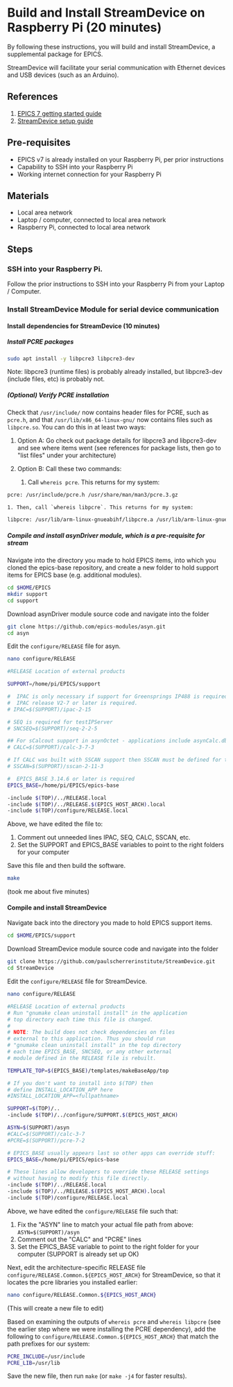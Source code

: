 # Build and Install StreamDevice on Raspberry Pi (20 minutes)
By following these instructions, you will build and install StreamDevice, a supplemental package for EPICS. 

StreamDevice will facilitate your serial communication with Ethernet devices and USB devices (such as an Arduino).

## References
1. [EPICS 7 getting started guide](https://docs.epics-controls.org/projects/how-tos/en/latest/getting-started/installation.html)
1. [StreamDevice setup guide](https://paulscherrerinstitute.github.io/StreamDevice/setup.html)

## Pre-requisites
* EPICS v7 is already installed on your Raspberry Pi, per prior instructions
* Capability to SSH into your Raspberry Pi
* Working internet connection for your Raspberry Pi

## Materials
* Local area network
* Laptop / computer, connected to local area network
* Raspberry Pi, connected to local area network

## Steps
### SSH into your Raspberry Pi.

Follow the prior instructions to SSH into your Raspberry Pi from your Laptop / Computer.

### Install StreamDevice Module for serial device communication

#### Install dependencies for StreamDevice (10 minutes)

##### Install PCRE packages

```bash
sudo apt install -y libpcre3 libpcre3-dev
```

Note: libpcre3 (runtime files) is probably already installed, but libpcre3-dev (include files, etc) is probably not.

##### (Optional) Verify PCRE installation
Check that `/usr/include/` now contains header files for PCRE, such as `pcre.h`, and that `/usr/lib/x86_64-linux-gnu/` now contains files such as `libpcre.so`. You can do this in at least two ways:

1. Option A: Go check out package details for libpcre3 and libpcre3-dev and see where items went (see references for package lists, then go to "list files" under your architecture)

1. Option B: Call these two commands:

    1. Call `whereis pcre`. This returns for my system: 

```bash
pcre: /usr/include/pcre.h /usr/share/man/man3/pcre.3.gz
```

    1. Then, call `whereis libpcre`. This returns for my system:

```bash
libpcre: /usr/lib/arm-linux-gnueabihf/libpcre.a /usr/lib/arm-linux-gnueabihf/libpcre32.so /usr/lib/arm-linux-gnueabihf/libpcre.so /usr/lib/arm-linux-gnueabihf/libpcre32.a /usr/lib/arm-linux-gnueabihf/libpcre16.a /usr/lib/arm-linux-gnueabihf/libpcre16.so
```

##### Compile and install asynDriver module, which is a pre-requisite for stream

Navigate into the directory you made to hold EPICS items, into which you cloned the epics-base repository, and create a new folder to hold support items for EPICS base (e.g. additional modules).

```bash
cd $HOME/EPICS
mkdir support
cd support
```

Download asynDriver module source code and navigate into the folder

```bash
git clone https://github.com/epics-modules/asyn.git
cd asyn
```
    
Edit the `configure/RELEASE` file for asyn.

```bash
nano configure/RELEASE
```

```bash
#RELEASE Location of external products

SUPPORT=/home/pi/EPICS/support

#  IPAC is only necessary if support for Greensprings IP488 is required
#  IPAC release V2-7 or later is required.
# IPAC=$(SUPPORT)/ipac-2-15

# SEQ is required for testIPServer
# SNCSEQ=$(SUPPORT)/seq-2-2-5

## For sCalcout support in asynOctet - applications include asynCalc.dbd
# CALC=$(SUPPORT)/calc-3-7-3

# If CALC was built with SSCAN support then SSCAN must be defined for testEpicsApp
# SSCAN=$(SUPPORT)/sscan-2-11-3

#  EPICS_BASE 3.14.6 or later is required
EPICS_BASE=/home/pi/EPICS/epics-base

-include $(TOP)/../RELEASE.local
-include $(TOP)/../RELEASE.$(EPICS_HOST_ARCH).local
-include $(TOP)/configure/RELEASE.local
```

Above, we have edited the file to:
1. Comment out unneeded lines IPAC, SEQ, CALC, SSCAN, etc.
2. Set the SUPPORT and EPICS_BASE variables to point to the right folders for your computer

Save this file and then build the software.

```bash
make
```

(took me about five minutes)

#### Compile and install StreamDevice

Navigate back into the directory you made to hold EPICS support items.

```bash
cd $HOME/EPICS/support
```

Download StreamDevice module source code and navigate into the folder

```bash
git clone https://github.com/paulscherrerinstitute/StreamDevice.git
cd StreamDevice
```

Edit the `configure/RELEASE` file for StreamDevice.

```bash
nano configure/RELEASE
```

```bash
#RELEASE Location of external products
# Run "gnumake clean uninstall install" in the application
# top directory each time this file is changed.
#
# NOTE: The build does not check dependencies on files
# external to this application. Thus you should run
# "gnumake clean uninstall install" in the top directory
# each time EPICS_BASE, SNCSEQ, or any other external
# module defined in the RELEASE file is rebuilt.

TEMPLATE_TOP=$(EPICS_BASE)/templates/makeBaseApp/top

# If you don't want to install into $(TOP) then
# define INSTALL_LOCATION_APP here
#INSTALL_LOCATION_APP=<fullpathname>

SUPPORT=$(TOP)/..
-include $(TOP)/../configure/SUPPORT.$(EPICS_HOST_ARCH)

ASYN=$(SUPPORT)/asyn
#CALC=$(SUPPORT)/calc-3-7
#PCRE=$(SUPPORT)/pcre-7-2

# EPICS_BASE usually appears last so other apps can override stuff:
EPICS_BASE=/home/pi/EPICS/epics-base

# These lines allow developers to override these RELEASE settings
# without having to modify this file directly.
-include $(TOP)/../RELEASE.local
-include $(TOP)/../RELEASE.$(EPICS_HOST_ARCH).local
-include $(TOP)/configure/RELEASE.local
```

Above, we have edited the `configure/RELEASE` file such that:

1. Fix the "ASYN" line to match your actual file path from above: `ASYN=$(SUPPORT)/asyn`
1. Comment out the "CALC" and "PCRE" lines
1. Set the EPICS_BASE variable to point to the right folder for your computer (SUPPORT is already set up OK)

Next, edit the architecture-specific RELEASE file `configure/RELEASE.Common.${EPICS_HOST_ARCH}` for StreamDevice, so that it locates the pcre libraries you installed earlier:

```bash
nano configure/RELEASE.Common.${EPICS_HOST_ARCH}
```

(This will create a new file to edit)

Based on examining the outputs of `whereis pcre` and `whereis libpcre` (see the earlier step where we were installing the PCRE dependency), add the following to `configure/RELEASE.Common.${EPICS_HOST_ARCH}` that match the path prefixes for our system:

```bash
PCRE_INCLUDE=/usr/include
PCRE_LIB=/usr/lib
```
        
Save the new file, then run `make` (or `make -j4` for faster results).
